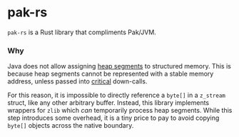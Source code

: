 # pak-rs

`pak-rs` is a Rust library that compliments Pak/JVM.

### Why
Java does not allow assigning [heap segments](https://docs.oracle.com/en/java/javase/22/docs/api/java.base/java/lang/foreign/MemorySegment.html)
to structured memory. This is because heap segments cannot be represented with a stable memory address, unless passed
into [critical](https://docs.oracle.com/en/java/javase/22/docs/api/java.base/java/lang/foreign/Linker.Option.html#critical(boolean))
down-calls.

For this reason, it is impossible to directly reference a `byte[]` in a `z_stream` struct, like any other arbitrary
buffer. Instead, this library implements wrappers for `zlib` which _can_ temporarily process heap segments. While this
step introduces some overhead, it is a tiny price to pay to avoid copying `byte[]` objects across the native boundary.
